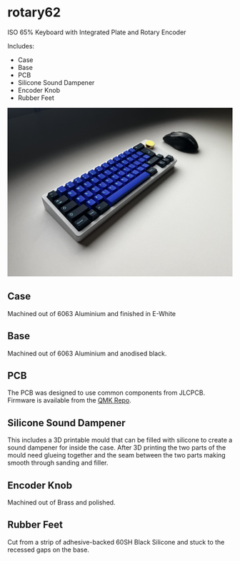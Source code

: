 # rotary62
ISO 65% Keyboard with Integrated Plate and Rotary Encoder

Includes:
- Case 
- Base
- PCB
- Silicone Sound Dampener
- Encoder Knob
- Rubber Feet

![](https://github.com/dan-page/rotary62/blob/main/rotary62_Case/IMG_4231.jpeg)

## Case
Machined out of 6063 Aluminium and finished in E-White

## Base
Machined out of 6063 Aluminium and anodised black.

## PCB
The PCB was designed to use common components from JLCPCB. Firmware is available from the [QMK Repo](https://github.com/qmk/qmk_firmware).

## Silicone Sound Dampener
This includes a 3D printable mould that can be filled with silicone to create a sound dampener for inside the case. After 3D printing the two parts of the mould need glueing together and the seam between the two parts making smooth through sanding and filler. 

## Encoder Knob
Machined out of Brass and polished.

## Rubber Feet
Cut from a strip of adhesive-backed 60SH Black Silicone and stuck to the recessed gaps on the base.
